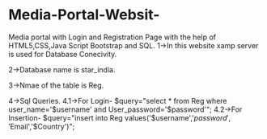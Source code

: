 # Media-Portal-Websit-
Media portal with Login and Registration Page with the help of HTML5,CSS,Java Script Bootstrap and SQL.
1->In this website xamp server is used for Database Conecivity.

2->Database name is star_india.

3->Nmae of the table is Reg.

4->Sql Queries.
4.1->For Login- $query="select * from Reg where user_name='$username' and User_password='$password'";
4.2->For Insertion- $query="insert into Reg values('$username','$password','$Email','$Country')";
